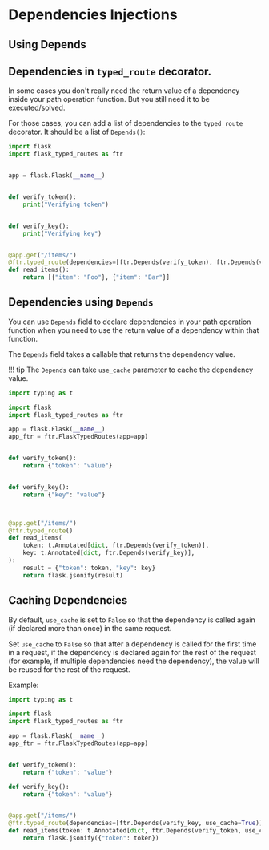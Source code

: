 # Dependencies Injections

## Using Depends

## Dependencies in `typed_route` decorator.

In some cases you don't really need the return value of a dependency inside your path operation function.
But you still need it to be executed/solved.

For those cases, you can add a list of dependencies to the `typed_route` decorator.
It should be a list of `Depends()`:

```python
import flask
import flask_typed_routes as ftr


app = flask.Flask(__name__)


def verify_token():
    print("Verifying token")


def verify_key():
    print("Verifying key")


@app.get("/items/")
@ftr.typed_route(dependencies=[ftr.Depends(verify_token), ftr.Depends(verify_key)])
def read_items():
    return [{"item": "Foo"}, {"item": "Bar"}]
```

## Dependencies using `Depends`

You can use `Depends` field to declare dependencies in your path operation function when you need to use 
the return value of a dependency within that function.

The `Depends` field takes a callable that returns the dependency value.

!!! tip
    The `Depends` can take `use_cache` parameter to cache the dependency value.

```python
import typing as t

import flask
import flask_typed_routes as ftr

app = flask.Flask(__name__)
app_ftr = ftr.FlaskTypedRoutes(app=app)


def verify_token():
    return {"token": "value"}


def verify_key():
    return {"key": "value"}



@app.get("/items/")
@ftr.typed_route()
def read_items(
    token: t.Annotated[dict, ftr.Depends(verify_token)],
    key: t.Annotated[dict, ftr.Depends(verify_key)],
):
    result = {"token": token, "key": key}
    return flask.jsonify(result)
```

## Caching Dependencies

By default, `use_cache` is set to `False` so that the dependency is called again (if declared more than once) 
in the same request.

Set `use_cache` to `False` so that after a dependency is called for the first time in a request, if the dependency 
is declared again for the rest of the request (for example, if multiple dependencies need the dependency), 
the value will be reused for the rest of the request.

Example:

```python
import typing as t

import flask
import flask_typed_routes as ftr

app = flask.Flask(__name__)
app_ftr = ftr.FlaskTypedRoutes(app=app)


def verify_token():
    return {"token": "value"}

def verify_key():
    return {"token": "value"}


@app.get("/items/")
@ftr.typed_route(dependencies=[ftr.Depends(verify_key, use_cache=True)])
def read_items(token: t.Annotated[dict, ftr.Depends(verify_token, use_cache=True)]):
    return flask.jsonify({"token": token})
```
